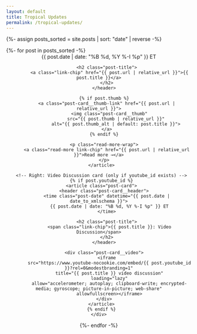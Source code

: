 ```yaml
---
layout: default
title: Tropical Updates
permalink: /tropical-updates/
---
```


{%- assign posts_sorted = site.posts | sort: "date" | reverse -%}

<div class="posts-grid posts-grid--fit">
  {%- for post in posts_sorted -%}
    <div class="post-pair">
      <!-- Left: existing Blog Post card (unchanged structure) -->
      <article class="post-card">
        <header class="post-card__header">
          <time class="post-date" datetime="{{ post.date | date_to_xmlschema }}">
            {{ post.date | date: "%B %d, %Y %-I %p" }} ET
          </time>

          <h2 class="post-title">
            <a class="link-chip" href="{{ post.url | relative_url }}">{{ post.title }}</a>
          </h2>
        </header>

        {% if post.thumb %}
          <a class="post-card__thumb-link" href="{{ post.url | relative_url }}">
            <img class="post-card__thumb"
                 src="{{ post.thumb | relative_url }}"
                 alt="{{ post.thumb_alt | default: post.title }}">
          </a>
        {% endif %}

        <p class="read-more-wrap">
          <a class="read-more link-chip" href="{{ post.url | relative_url }}">Read more →</a>
        </p>
      </article>

      <!-- Right: Video Discussion card (only if youtube_id exists) -->
      {% if post.youtube_id %}
      <article class="post-card">
        <header class="post-card__header">
          <time class="post-date" datetime="{{ post.date | date_to_xmlschema }}">
            {{ post.date | date: "%B %d, %Y %-I %p" }} ET
          </time>

          <h2 class="post-title">
            <span class="link-chip">{{ post.title }}: Video Discussion</span>
          </h2>
        </header>

        <div class="post-card__video">
          <iframe
            src="https://www.youtube-nocookie.com/embed/{{ post.youtube_id }}?rel=0&modestbranding=1"
            title="{{ post.title }} video discussion"
            loading="lazy"
            allow="accelerometer; autoplay; clipboard-write; encrypted-media; gyroscope; picture-in-picture; web-share"
            allowfullscreen></iframe>
        </div>
      </article>
      {% endif %}
    </div>
  {%- endfor -%}
</div>
